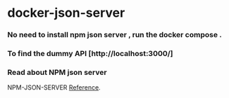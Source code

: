 # docker-json-server

### No need to install npm json server , run the docker compose .
### To find the dummy API [http://localhost:3000/]

### Read about NPM json server
NPM-JSON-SERVER [ Reference](https://www.npmjs.com/package/json-server).
